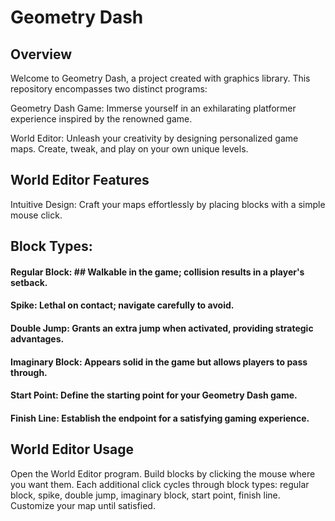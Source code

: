 # Geometry Dash

## Overview
Welcome to Geometry Dash, a project created with graphics library. This repository encompasses two distinct programs:

Geometry Dash Game: Immerse yourself in an exhilarating platformer experience inspired by the renowned game.

World Editor: Unleash your creativity by designing personalized game maps. Create, tweak, and play on your own unique levels.

## World Editor Features
Intuitive Design: Craft your maps effortlessly by placing blocks with a simple mouse click.
## Block Types:
#### Regular Block: ## Walkable in the game; collision results in a player's setback.
#### Spike: Lethal on contact; navigate carefully to avoid.
#### Double Jump: Grants an extra jump when activated, providing strategic advantages.
#### Imaginary Block: Appears solid in the game but allows players to pass through.
#### Start Point: Define the starting point for your Geometry Dash game.
#### Finish Line: Establish the endpoint for a satisfying gaming experience.

## World Editor Usage
Open the World Editor program.
Build blocks by clicking the mouse where you want them.
Each additional click cycles through block types: regular block, spike, double jump, imaginary block, start point, finish line.
Customize your map until satisfied.
